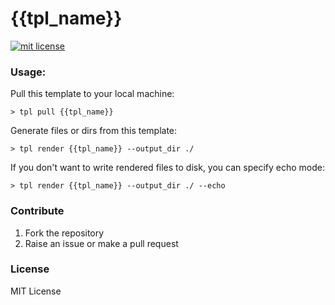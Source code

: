 # {{tpl_name}}

[![mit license](https://img.shields.io/badge/license-mit-yellow.svg)](https://opensource.org/licenses/mit)

### Usage:

Pull this template to your local machine:

```
> tpl pull {{tpl_name}}

```

Generate files or dirs from this template:

```
> tpl render {{tpl_name}} --output_dir ./

```

If you don't want to write rendered files to disk, you can specify echo mode:

```
> tpl render {{tpl_name}} --output_dir ./ --echo

```

### Contribute

1. Fork the repository
2. Raise an issue or make a pull request

### License

MIT License
